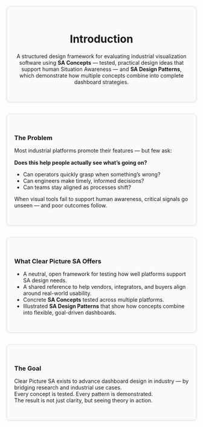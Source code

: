 <div style="border: 1px solid #ddd; border-radius: 10px; padding: 30px 20px; margin: 30px 0; background-color: #fafafa; box-shadow: 0 2px 4px rgba(0,0,0,0.05); text-align: center;">
  <div style="max-width: 600px; margin: 0 auto;">
    <h1 style="margin-bottom: 20px;">Introduction</h1>
    <p>A structured design framework for evaluating industrial visualization software using <strong>SA Concepts</strong> — tested, practical design ideas that support human Situation Awareness — and <strong>SA Design Patterns</strong>, which demonstrate how multiple concepts combine into complete dashboard strategies.</p>
  </div>
</div>

<div style="border: 1px solid #ddd; border-radius: 10px; padding: 30px 20px; margin: 30px 0; background-color: #fafafa; box-shadow: 0 2px 4px rgba(0,0,0,0.05);">
  <h3 style="margin-bottom: 15px;">The Problem</h3>

  Most industrial platforms promote their features — but few ask:

  <div style="margin-top: 15px;"><b>Does this help people actually see what’s going on?</b></div>
  <ul>
    <li>Can operators quickly grasp when something’s wrong?</li>
    <li>Can engineers make timely, informed decisions?</li>
    <li>Can teams stay aligned as processes shift?</li>
  </ul>

  When visual tools fail to support human awareness, critical signals go unseen — and poor outcomes follow.
</div>

<div style="border: 1px solid #ddd; border-radius: 10px; padding: 30px 20px; margin: 30px 0; background-color: #fafafa; box-shadow: 0 2px 4px rgba(0,0,0,0.05);">
  <h3 style="margin-bottom: 15px;">What Clear Picture SA Offers</h3>

  <ul>
    <li>A neutral, open framework for testing how well platforms support SA design needs.</li>
    <li>A shared reference to help vendors, integrators, and buyers align around real-world usability.</li>
    <li>Concrete <strong>SA Concepts</strong> tested across multiple platforms.</li>
    <li>Illustrated <strong>SA Design Patterns</strong> that show how concepts combine into flexible, goal-driven dashboards.</li>
  </ul>
</div>

<div style="border: 1px solid #ddd; border-radius: 10px; padding: 30px 20px; margin: 30px 0; background-color: #fafafa; box-shadow: 0 2px 4px rgba(0,0,0,0.05);">
  <h3 style="margin-bottom: 15px;">The Goal</h3>

  Clear Picture SA exists to advance dashboard design in industry — by bridging research and industrial use cases.  
  Every concept is tested. Every pattern is demonstrated.  
  The result is not just clarity, but seeing theory in action.
</div>
